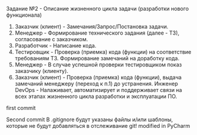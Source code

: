 Задание №2 - Описание жизненного цикла задачи (разработки нового функционала)

1. Заказчик (клиент) - Замечания/Запрос/Постановка задачи.
2. Менеджер - Формирование технического задания (далее - ТЗ), согласование с заказчиком.
3. Разработчик - Написание кода.
4. Тестировщик - Проверка (приемка) кода (функции) на соответствие требованиям ТЗ. Формирование замечаний на доработку кода.
5. Менеджер - В случае успешной проверки тестировщиком показ заказчику (клиенту).
6. Заказчик (клиент) - Проверка (приемка) кода (функции), выдача замечаний менеджеру (переход к п.1) до устранения.
Инженер DevOps - Налаживает, автоматизирует и поддерживает связи на всех этапах жизненного цикла разработки и эксплуатации ПО. 

first commit

Second commit
	В .gitignore будут указаны файлы и/или шаблоны, которые не будут добавляться в отслеживание git!
modified in PyCharm